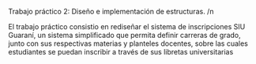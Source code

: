 Trabajo práctico 2: Diseño e implementación de estructuras. /n
 
 El trabajo práctico consistio en rediseñar el sistema de inscripciones SIU Guaraní, un sistema simplificado que permita definir carreras de grado, junto con sus respectivas materias y planteles docentes, sobre las cuales estudiantes se puedan inscribir a través de sus libretas universitarias
